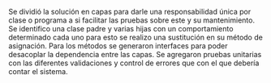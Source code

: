 Se dividió la solución en capas para darle una responsabilidad única por clase o programa a si facilitar las pruebas sobre este y su mantenimiento.
Se identifico una clase padre y varias hijas con un comportamiento determinado cada uno para esto se realizo una sustitución en su método de asignación. 
Para los métodos se generaron interfaces para poder desacoplar la dependencia entre las capas.
Se agregaron pruebas unitarias con las diferentes validaciones y control de errores que con el que debería contar el sistema.